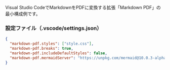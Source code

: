 Visual Studio CodeでMarkdownをPDFに変換する拡張「Markdown PDF」の最小構成例です。

### 設定ファイル（.vscode/settings.json）

```json
{
  "markdown-pdf.styles": ["style.css"],
  "markdown-pdf.breaks": true,
  "markdown-pdf.includeDefaultStyles": false,
  "markdown-pdf.mermaidServer": "https://unpkg.com/mermaid@10.0.3-alpha.1/dist/mermaid.min.js"
}
```
